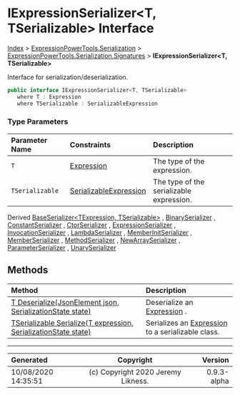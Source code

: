 ﻿# IExpressionSerializer&lt;T, TSerializable> Interface

[Index](../index.md) > [ExpressionPowerTools.Serialization](ExpressionPowerTools.Serialization.a.md) > [ExpressionPowerTools.Serialization.Signatures](ExpressionPowerTools.Serialization.Signatures.n.md) > **IExpressionSerializer<T, TSerializable>**

Interface for serialization/deserialization.

```csharp
public interface IExpressionSerializer<T, TSerializable>
   where T : Expression
   where TSerializable : SerializableExpression
```

### Type Parameters

| Parameter Name | Constraints | Description |
| :-- | :-- | :-- |
| `T` | [Expression](https://docs.microsoft.com/dotnet/api/system.linq.expressions.expression) | The type of the expression. |
| `TSerializable` | [SerializableExpression](ExpressionPowerTools.Serialization.Serializers.SerializableExpression.cs.md) | The type of the serializable expression. |

Derived  [BaseSerializer&lt;TExpression, TSerializable>](ExpressionPowerTools.Serialization.Serializers.BaseSerializer`2.cs.md) ,  [BinarySerializer](ExpressionPowerTools.Serialization.Serializers.BinarySerializer.cs.md) ,  [ConstantSerializer](ExpressionPowerTools.Serialization.Serializers.ConstantSerializer.cs.md) ,  [CtorSerializer](ExpressionPowerTools.Serialization.Serializers.CtorSerializer.cs.md) ,  [ExpressionSerializer](ExpressionPowerTools.Serialization.Serializers.ExpressionSerializer.cs.md) ,  [InvocationSerializer](ExpressionPowerTools.Serialization.Serializers.InvocationSerializer.cs.md) ,  [LambdaSerializer](ExpressionPowerTools.Serialization.Serializers.LambdaSerializer.cs.md) ,  [MemberInitSerializer](ExpressionPowerTools.Serialization.Serializers.MemberInitSerializer.cs.md) ,  [MemberSerializer](ExpressionPowerTools.Serialization.Serializers.MemberSerializer.cs.md) ,  [MethodSerializer](ExpressionPowerTools.Serialization.Serializers.MethodSerializer.cs.md) ,  [NewArraySerializer](ExpressionPowerTools.Serialization.Serializers.NewArraySerializer.cs.md) ,  [ParameterSerializer](ExpressionPowerTools.Serialization.Serializers.ParameterSerializer.cs.md) ,  [UnarySerializer](ExpressionPowerTools.Serialization.Serializers.UnarySerializer.cs.md) 

## Methods

| Method | Description |
| :-- | :-- |
| [T Deserialize(JsonElement json, SerializationState state)](ExpressionPowerTools.Serialization.Signatures.IExpressionSerializer`2.Deserialize.m.md) | Deserialize an [Expression](https://docs.microsoft.com/dotnet/api/system.linq.expressions.expression) . |
| [TSerializable Serialize(T expression, SerializationState state)](ExpressionPowerTools.Serialization.Signatures.IExpressionSerializer`2.Serialize.m.md) | Serializes an [Expression](https://docs.microsoft.com/dotnet/api/system.linq.expressions.expression) to a serializable class. |

---

| Generated | Copyright | Version |
| :-- | :-: | --: |
| 10/08/2020 14:35:51 | (c) Copyright 2020 Jeremy Likness. | 0.9.3-alpha |
